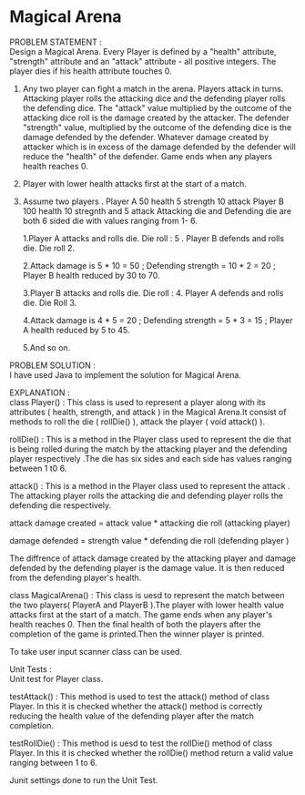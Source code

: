 # Magical Arena
PROBLEM STATEMENT :                                                                                                              
Design a Magical Arena. Every Player is defined by a "health" attribute, "strength" attribute and an "attack" attribute - all positive integers. The player dies if his health attribute touches 0.

1. Any two player can fight a match in the arena. Players attack in turns. Attacking player rolls the attacking dice and the defending player rolls the defending dice. The "attack" value multiplied by the outcome of the attacking dice roll is the damage created by the attacker. The defender "strength" value, multiplied by the outcome of the defending dice is the damage defended by the defender. Whatever damage created by attacker which is in excess of the damage defended by the defender will reduce the "health" of the defender. Game ends when any players health reaches 0.

2. Player with lower health attacks first at the start of a match.
3. Assume two players . Player A 50 health 5 strength 10 attack Player B 100 health 10 stregnth and 5 attack 
   Attacking die and Defending die are both 6 sided die with values ranging from 1- 6.

   1.Player A attacks and rolls die. Die roll : 5 . Player B defends and rolls die. Die roll 2.

   2.Attack damage is 5 * 10 = 50 ; Defending strength = 10 * 2 = 20 ; Player B health reduced by 30 to 70.

   3.Player B attacks and rolls die. Die roll : 4. Player A defends and rolls die. Die Roll 3.

   4.Attack damage is 4 * 5 = 20 ; Defending strength = 5 * 3 = 15 ; Player A health reduced by 5 to 45.

   5.And so on.

PROBLEM SOLUTION                                                                                               :                                                                                                              
I have used Java to implement the solution for Magical Arena.

EXPLANATION :                                                                                                              
class Player() : This class is used to represent a player along with its attributes ( health, strength, and attack ) in the Magical Arena.It consist of methods to roll the die ( rollDie() ), attack the player ( void attack() ).

rollDie() : This is a method in the Player class  used to represent the die that is being rolled during the match by the attacking player and the defending player respectively .The  die has six sides and each side has values ranging between 1 t0 6.
                                                                                     
attack() : This is a method in the Player class used to  represent the attack . The attacking player rolls the attacking die and defending player rolls the defending die respectively.

attack damage created = attack value * attacking die roll (attacking player)

damage defended = strength value * defending die roll (defending player )

The diffrence of attack damage created by the attacking player and damage defended by the defending player is the damage value. It is then reduced from the defending player's health.

class MagicalArena() : This class is uesd to represent the match between the two players( PlayerA and PlayerB ).The player with lower health value attacks first at the start of a match. The game ends when any player's health reaches 0. Then the final health of both the players after the completion of the game is printed.Then the winner player is printed.
                                                                                                

To take user input scanner class can be used.                                                                  

Unit Tests :                                                                                                              
Unit test for Player class.

testAttack() : This method is used to test the attack() method of class Player. In this it is checked whether the attack() method is correctly reducing the health value of the defending player after the match completion.                                                                                                    

testRollDie() : This method is uesd to test the rollDie() method of class Player. In this it is checked whether the rollDie() method  return a valid value ranging between 1 to 6.                                                                                                             

Junit settings done to run the Unit Test.